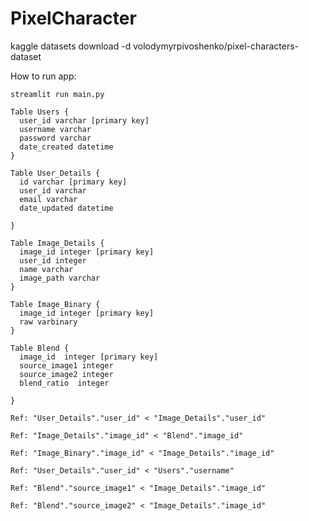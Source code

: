 # PixelCharacter

kaggle datasets download -d volodymyrpivoshenko/pixel-characters-dataset

How to run app:

```streamlit run main.py```


```
Table Users {
  user_id varchar [primary key] 
  username varchar
  password varchar
  date_created datetime
}

Table User_Details {
  id varchar [primary key]
  user_id varchar 
  email varchar
  date_updated datetime
  
}

Table Image_Details {
  image_id integer [primary key]
  user_id integer 
  name varchar
  image_path varchar
}

Table Image_Binary {
  image_id integer [primary key]
  raw varbinary
}

Table Blend {
  image_id  integer [primary key]
  source_image1 integer
  source_image2 integer
  blend_ratio  integer
  
}

Ref: "User_Details"."user_id" < "Image_Details"."user_id"

Ref: "Image_Details"."image_id" < "Blend"."image_id"

Ref: "Image_Binary"."image_id" < "Image_Details"."image_id"

Ref: "User_Details"."user_id" < "Users"."username"

Ref: "Blend"."source_image1" < "Image_Details"."image_id"

Ref: "Blend"."source_image2" < "Image_Details"."image_id"
```
